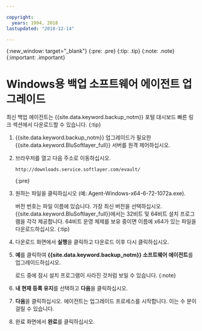 ```yaml
---

copyright:
  years: 1994, 2018
lastupdated: "2018-12-14"

---
```

{:new_window: target="_blank"}
{:pre: .pre}
{:tip: .tip}
{:note: .note}
{:important: .important}

# Windows용 백업 소프트웨어 에이전트 업그레이드

최신 백업 에이전트는 {{site.data.keyword.backup_notm}} 포털 대시보드 빠른 링크 섹션에서 다운로드할 수 있습니다.
{:tip}

1. {{site.data.keyword.backup_notm}} 업그레이드가 필요한 {{site.data.keyword.BluSoftlayer_full}} 서버를 원격 제어하십시오. 
2. 브라우저를 열고 다음 주소로 이동하십시오.
   ```
   http://downloads.service.softlayer.com/evault/
   ```
   {:pre}
3. 원하는 파일을 클릭하십시오 (예: Agent-Windows-x64-6-72-1072a.exe).

   버전 번호는 파일 이름에 있습니다. 가장 최신 버전을 선택하십시오. <br/>{{site.data.keyword.BluSoftlayer_full}}에서는 32비트 및 64비트 설치 프로그램을 각각 제공합니다. 64비트 운영 체제를 보유 중이면 이름에 x64가 있는 파일을 다운로드하십시오.
   {:tip}
4. 다운로드 화면에서 **실행**을 클릭하고 다운로드 이후 다시 클릭하십시오.
5. **예**를 클릭하여 **{{site.data.keyword.backup_notm}} 소프트웨어 에이전트**를 업그레이드하십시오.

   로드 중에 잠시 설치 프로그램이 사라진 것처럼 보일 수 있습니다.
   {:note}
6. **내 현재 등록 유지**를 선택하고 **다음**을 클릭하십시오.
7. **다음**을 클릭하십시오. 에이전트는 업그레이드 프로세스를 시작합니다. 이는 수 분이 걸릴 수 있습니다.
8. 완료 화면에서 **완료**를 클릭하십시오.
